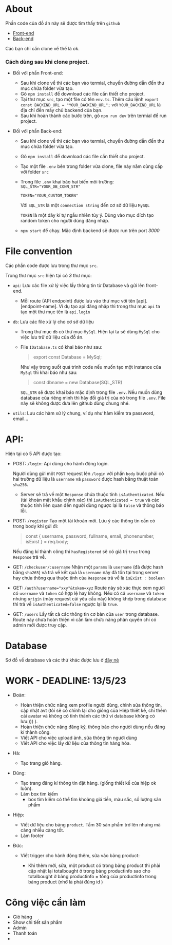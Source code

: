 # About

Phần code của đồ án này sẽ được tìm thấy trên `github`

- [Front-end](https://github.com/maingocdoan1809/ClothesShopFrontend)
- [Back-end](https://github.com/maingocdoan1809/ClothesShopBackEnd)

Các bạn chỉ cần clone về thế là ok.

### Cách dùng sau khi clone project.

- Đối với phần Front-end:
  - Sau khi clone về thì các bạn vào termial, chuyển đường dẫn đến thư mục chứa folder vừa tạo.
  - Gõ `npm install` để download các file cần thiết cho project.
  - Tại thư mục `src`, tạo một file có tên `env.ts`. Thêm câu lệnh `export const BACKEND_URL = "YOUR_BACKEND_URL";` với `YOUR_BACKEND_URL` là địa chỉ đến máy chủ backend của bạn.
  - Sau khi hoàn thành các bước trên, gõ `npm run dev` trên termial để run project.
- Đối với phần Back-end:

  - Sau khi clone về thì các bạn vào termial, chuyển đường dẫn đến thư mục chứa folder vừa tạo.
  - Gõ `npm install` để download các file cần thiết cho project.
  - Tạo một file `.env` bên trong folder vừa clone, file này nằm cùng cấp với folder `src`
  - Trong file `.env` khai báo hai biến môi trường:
    `SQL_STR="YOUR_DB_CONN_STR"`

    `TOKEN="YOUR_CUSTOM_TOKEN"`

    Với `SQL_STR` là một `connection string` đến cơ sở dữ liệu `MySQL`

    `TOKEN` là một dãy kí tự ngẫu nhiên tùy ý. Dùng vào mục đích tạo random token cho người dùng đăng nhập.

  - `npm start` để chạy. Mặc định backend sẽ được run trên port _3000_

# File convention

Các phần code được lưu trong thư mục `src`.

Trong thư mục `src` hiện tại có _3_ thư mục:

- `api`: Lưu các file xử lý việc lấy thông tin từ Database và gửi lên front-end.
  - Mỗi route (API endpoint) được lưu vào thư mục với tên [api].[endpoint-name]. Ví dụ tạo api đăng nhập thì trong thư mục `api` ta tạo một thư mục tên là `api.login`
- `db`: Lưu các file xử lý cho cơ sở dữ liệu

  - Trong thư mục `db` có thư mục `MySql`. Hiện tại ta sẽ dùng `MySql` cho việc lưu trữ dữ liệu của đồ án.
  - File `IDatabase.ts` có khai báo như sau:

    > export const Database = MySql;

    Như vậy trong suốt quá trình code nếu muốn tạo một instance của `MySql` thì khai báo như sau:

    > const dbname = new Database(SQL_STR)

    `SQL_STR` sẽ được khai báo mặc định trong file `.env`. Nếu muốn dùng database của riêng mình thì hãy đổi giá trị của nó trong file `.env`. File này sẽ không được đưa lên github dùng chung nhé.

- `utils`: Lưu các hàm xử lý chung, ví dụ như hàm kiểm tra password, email...

# API:

Hiện tại có 5 API được tạo:

- POST: `/login`: Api dùng cho hành động login.

  Người dùng gửi một `POST` request lên `/login` với phần `body` buộc phải có hai trường dữ liệu là `username` và `password` được hash bằng thuật toán `sha256`.

  - Server sẽ trả về một `Response` chứa thuộc tính `isAuthenticated`. Nếu (tài khoản mật khẩu chính xác) thì `isAuthenticated = true` và các thuộc tính liên quan đến người dùng ngược lại là `false` và thông báo lỗi.

- POST: `/register` Tạo một tài khoản mới. Lưu ý các thông tin cần có trong body khi gửi đi:

  > const { username, password, fullname, email, phonenumber, isExist } = req.body;

  Nếu đăng kí thành công thì `hasRegistered` sẽ có giá trị `true` trong `Response` trả về.

- GET: `/checkuser/:username` Nhận một `params` là `username` (đã được hash bằng `sha265`) và trả về kết quả là `username` này đã tồn tại trong server hay chưa thông qua thuộc tính của `Response` trả về là `isExist : boolean`

- GET: `/auth?username="xxy"&token=xyz` Route này sẽ xác thực xem người có `username` và `token` có hợp lệ hay không. Nếu có cả `username` và `token` nhưng `origin` (máy request cái yêu cầu này) không khớp trong database thì trả về `isAuthenticated=false` ngược lại là `true`.
- GET: `/users` Lấy tất cả các thông tin cơ bản của `user` trong database. Route này chưa hoàn thiện vì cần làm chức năng phân quyền chỉ có admin mới được truy cập.

# Database

Sơ đồ về database và các thứ khác được lưu ở [đây nè](https://drive.google.com/file/d/1exfc-oxhigk3hjJLl4RnhSq1RaqzgTp7/view?usp=sharing)

# WORK - DEADLINE: 13/5/23

- Đoàn:
  - Hoàn thiện chức năng xem profile người dùng, chỉnh sửa thông tin, cập nhật avt (tôi sẽ cố chỉnh lại cho giống của Hiệp thiết kế, chỉ thêm cái avatar và không có tỉnh thành các thứ vì database không có lưu:))) ).
  - Hoàn thiện chức năng đăng ký, thông báo cho người dùng nếu đăng kí thành công.
  - Viết API cho việc upload ảnh, sửa thông tin người dùng
  - Viết API cho việc lấy dữ liệu của thông tin hàng hóa.
- Hà:
  - Tạo trang giỏ hàng.
- Dũng:
  - Tạo trang đăng kí thông tin đặt hàng. (giống thiết kế của hiệp ok luôn).
  - Làm box tìm kiếm
    - box tìm kiếm có thể tìm khoảng giá tiền, màu sắc, số lượng sản phẩm
- Hiệp:
  - Viết dữ liệu cho bảng `product`. Tầm 30 sản phẩm trở lên nhưng mà càng nhiều càng tốt.
  - Làm footer
- Đức:

  - Viết trigger cho hành động thêm, sửa vào bảng product:

    - Khi thêm mới, sửa, một product có trong bảng product thì phải cập nhật lại totalbought ở trong bảng productinfo sao cho totalbought ở bảng productinfo = tổng của productinfo trong bảng product (nhớ là phải đúng id )

# Công việc cần làm

- Giỏ hàng
- Show chi tiết sản phẩm
- Admin
- Thanh toán
-
